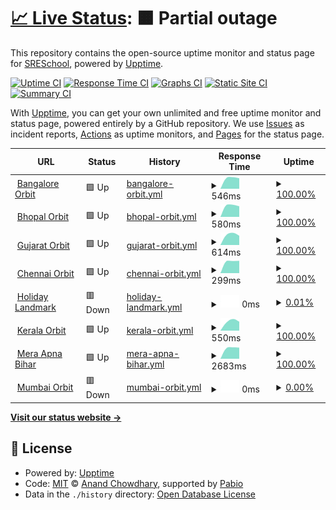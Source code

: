 # [📈 Live Status](https://SRESchool.github.io/All-HolidayLandmark-Websites-Uptime-Monitor): <!--live status--> **🟧 Partial outage**

This repository contains the open-source uptime monitor and status page for [SRESchool](https://SRESchool.github.io/All-HolidayLandmark-Websites-Uptime-Monitor), powered by [Upptime](https://github.com/upptime/upptime).

[![Uptime CI](https://github.com/SRESchool/All-HolidayLandmark-Websites-Uptime-Monitor/workflows/Uptime%20CI/badge.svg)](https://github.com/SRESchool/All-HolidayLandmark-Websites-Uptime-Monitor/actions?query=workflow%3A%22Uptime+CI%22)
[![Response Time CI](https://github.com/SRESchool/All-HolidayLandmark-Websites-Uptime-Monitor/workflows/Response%20Time%20CI/badge.svg)](https://github.com/SRESchool/All-HolidayLandmark-Websites-Uptime-Monitor/actions?query=workflow%3A%22Response+Time+CI%22)
[![Graphs CI](https://github.com/SRESchool/All-HolidayLandmark-Websites-Uptime-Monitor/workflows/Graphs%20CI/badge.svg)](https://github.com/SRESchool/All-HolidayLandmark-Websites-Uptime-Monitor/actions?query=workflow%3A%22Graphs+CI%22)
[![Static Site CI](https://github.com/SRESchool/All-HolidayLandmark-Websites-Uptime-Monitor/workflows/Static%20Site%20CI/badge.svg)](https://github.com/SRESchool/All-HolidayLandmark-Websites-Uptime-Monitor/actions?query=workflow%3A%22Static+Site+CI%22)
[![Summary CI](https://github.com/SRESchool/All-HolidayLandmark-Websites-Uptime-Monitor/workflows/Summary%20CI/badge.svg)](https://github.com/SRESchool/All-HolidayLandmark-Websites-Uptime-Monitor/actions?query=workflow%3A%22Summary+CI%22)

With [Upptime](https://upptime.js.org), you can get your own unlimited and free uptime monitor and status page, powered entirely by a GitHub repository. We use [Issues](https://github.com/SRESchool/All-HolidayLandmark-Websites-Uptime-Monitor/issues) as incident reports, [Actions](https://github.com/SRESchool/All-HolidayLandmark-Websites-Uptime-Monitor/actions) as uptime monitors, and [Pages](https://SRESchool.github.io/All-HolidayLandmark-Websites-Uptime-Monitor) for the status page.

<!--start: status pages-->
<!-- This summary is generated by Upptime (https://github.com/upptime/upptime) -->
<!-- Do not edit this manually, your changes will be overwritten -->
<!-- prettier-ignore -->
| URL | Status | History | Response Time | Uptime |
| --- | ------ | ------- | ------------- | ------ |
| <img alt="" src="https://icons.duckduckgo.com/ip3/bangaloreorbit.com.ico" height="13"> [Bangalore Orbit](https://bangaloreorbit.com) | 🟩 Up | [bangalore-orbit.yml](https://github.com/SRESchool/All-HolidayLandmark-Websites-Uptime-Monitor/commits/HEAD/history/bangalore-orbit.yml) | <details><summary><img alt="Response time graph" src="./graphs/bangalore-orbit/response-time-week.png" height="20"> 546ms</summary><br><a href="https://SRESchool.github.io/All-HolidayLandmark-Websites-Uptime-Monitor/history/bangalore-orbit"><img alt="Response time 546" src="https://img.shields.io/endpoint?url=https%3A%2F%2Fraw.githubusercontent.com%2FSRESchool%2FAll-HolidayLandmark-Websites-Uptime-Monitor%2FHEAD%2Fapi%2Fbangalore-orbit%2Fresponse-time.json"></a><br><a href="https://SRESchool.github.io/All-HolidayLandmark-Websites-Uptime-Monitor/history/bangalore-orbit"><img alt="24-hour response time 546" src="https://img.shields.io/endpoint?url=https%3A%2F%2Fraw.githubusercontent.com%2FSRESchool%2FAll-HolidayLandmark-Websites-Uptime-Monitor%2FHEAD%2Fapi%2Fbangalore-orbit%2Fresponse-time-day.json"></a><br><a href="https://SRESchool.github.io/All-HolidayLandmark-Websites-Uptime-Monitor/history/bangalore-orbit"><img alt="7-day response time 546" src="https://img.shields.io/endpoint?url=https%3A%2F%2Fraw.githubusercontent.com%2FSRESchool%2FAll-HolidayLandmark-Websites-Uptime-Monitor%2FHEAD%2Fapi%2Fbangalore-orbit%2Fresponse-time-week.json"></a><br><a href="https://SRESchool.github.io/All-HolidayLandmark-Websites-Uptime-Monitor/history/bangalore-orbit"><img alt="30-day response time 546" src="https://img.shields.io/endpoint?url=https%3A%2F%2Fraw.githubusercontent.com%2FSRESchool%2FAll-HolidayLandmark-Websites-Uptime-Monitor%2FHEAD%2Fapi%2Fbangalore-orbit%2Fresponse-time-month.json"></a><br><a href="https://SRESchool.github.io/All-HolidayLandmark-Websites-Uptime-Monitor/history/bangalore-orbit"><img alt="1-year response time 546" src="https://img.shields.io/endpoint?url=https%3A%2F%2Fraw.githubusercontent.com%2FSRESchool%2FAll-HolidayLandmark-Websites-Uptime-Monitor%2FHEAD%2Fapi%2Fbangalore-orbit%2Fresponse-time-year.json"></a></details> | <details><summary><a href="https://SRESchool.github.io/All-HolidayLandmark-Websites-Uptime-Monitor/history/bangalore-orbit">100.00%</a></summary><a href="https://SRESchool.github.io/All-HolidayLandmark-Websites-Uptime-Monitor/history/bangalore-orbit"><img alt="All-time uptime 100.00%" src="https://img.shields.io/endpoint?url=https%3A%2F%2Fraw.githubusercontent.com%2FSRESchool%2FAll-HolidayLandmark-Websites-Uptime-Monitor%2FHEAD%2Fapi%2Fbangalore-orbit%2Fuptime.json"></a><br><a href="https://SRESchool.github.io/All-HolidayLandmark-Websites-Uptime-Monitor/history/bangalore-orbit"><img alt="24-hour uptime 100.00%" src="https://img.shields.io/endpoint?url=https%3A%2F%2Fraw.githubusercontent.com%2FSRESchool%2FAll-HolidayLandmark-Websites-Uptime-Monitor%2FHEAD%2Fapi%2Fbangalore-orbit%2Fuptime-day.json"></a><br><a href="https://SRESchool.github.io/All-HolidayLandmark-Websites-Uptime-Monitor/history/bangalore-orbit"><img alt="7-day uptime 100.00%" src="https://img.shields.io/endpoint?url=https%3A%2F%2Fraw.githubusercontent.com%2FSRESchool%2FAll-HolidayLandmark-Websites-Uptime-Monitor%2FHEAD%2Fapi%2Fbangalore-orbit%2Fuptime-week.json"></a><br><a href="https://SRESchool.github.io/All-HolidayLandmark-Websites-Uptime-Monitor/history/bangalore-orbit"><img alt="30-day uptime 100.00%" src="https://img.shields.io/endpoint?url=https%3A%2F%2Fraw.githubusercontent.com%2FSRESchool%2FAll-HolidayLandmark-Websites-Uptime-Monitor%2FHEAD%2Fapi%2Fbangalore-orbit%2Fuptime-month.json"></a><br><a href="https://SRESchool.github.io/All-HolidayLandmark-Websites-Uptime-Monitor/history/bangalore-orbit"><img alt="1-year uptime 100.00%" src="https://img.shields.io/endpoint?url=https%3A%2F%2Fraw.githubusercontent.com%2FSRESchool%2FAll-HolidayLandmark-Websites-Uptime-Monitor%2FHEAD%2Fapi%2Fbangalore-orbit%2Fuptime-year.json"></a></details>
| <img alt="" src="https://icons.duckduckgo.com/ip3/bhopalorbit.com.ico" height="13"> [Bhopal Orbit](https://bhopalorbit.com) | 🟩 Up | [bhopal-orbit.yml](https://github.com/SRESchool/All-HolidayLandmark-Websites-Uptime-Monitor/commits/HEAD/history/bhopal-orbit.yml) | <details><summary><img alt="Response time graph" src="./graphs/bhopal-orbit/response-time-week.png" height="20"> 580ms</summary><br><a href="https://SRESchool.github.io/All-HolidayLandmark-Websites-Uptime-Monitor/history/bhopal-orbit"><img alt="Response time 580" src="https://img.shields.io/endpoint?url=https%3A%2F%2Fraw.githubusercontent.com%2FSRESchool%2FAll-HolidayLandmark-Websites-Uptime-Monitor%2FHEAD%2Fapi%2Fbhopal-orbit%2Fresponse-time.json"></a><br><a href="https://SRESchool.github.io/All-HolidayLandmark-Websites-Uptime-Monitor/history/bhopal-orbit"><img alt="24-hour response time 580" src="https://img.shields.io/endpoint?url=https%3A%2F%2Fraw.githubusercontent.com%2FSRESchool%2FAll-HolidayLandmark-Websites-Uptime-Monitor%2FHEAD%2Fapi%2Fbhopal-orbit%2Fresponse-time-day.json"></a><br><a href="https://SRESchool.github.io/All-HolidayLandmark-Websites-Uptime-Monitor/history/bhopal-orbit"><img alt="7-day response time 580" src="https://img.shields.io/endpoint?url=https%3A%2F%2Fraw.githubusercontent.com%2FSRESchool%2FAll-HolidayLandmark-Websites-Uptime-Monitor%2FHEAD%2Fapi%2Fbhopal-orbit%2Fresponse-time-week.json"></a><br><a href="https://SRESchool.github.io/All-HolidayLandmark-Websites-Uptime-Monitor/history/bhopal-orbit"><img alt="30-day response time 580" src="https://img.shields.io/endpoint?url=https%3A%2F%2Fraw.githubusercontent.com%2FSRESchool%2FAll-HolidayLandmark-Websites-Uptime-Monitor%2FHEAD%2Fapi%2Fbhopal-orbit%2Fresponse-time-month.json"></a><br><a href="https://SRESchool.github.io/All-HolidayLandmark-Websites-Uptime-Monitor/history/bhopal-orbit"><img alt="1-year response time 580" src="https://img.shields.io/endpoint?url=https%3A%2F%2Fraw.githubusercontent.com%2FSRESchool%2FAll-HolidayLandmark-Websites-Uptime-Monitor%2FHEAD%2Fapi%2Fbhopal-orbit%2Fresponse-time-year.json"></a></details> | <details><summary><a href="https://SRESchool.github.io/All-HolidayLandmark-Websites-Uptime-Monitor/history/bhopal-orbit">100.00%</a></summary><a href="https://SRESchool.github.io/All-HolidayLandmark-Websites-Uptime-Monitor/history/bhopal-orbit"><img alt="All-time uptime 100.00%" src="https://img.shields.io/endpoint?url=https%3A%2F%2Fraw.githubusercontent.com%2FSRESchool%2FAll-HolidayLandmark-Websites-Uptime-Monitor%2FHEAD%2Fapi%2Fbhopal-orbit%2Fuptime.json"></a><br><a href="https://SRESchool.github.io/All-HolidayLandmark-Websites-Uptime-Monitor/history/bhopal-orbit"><img alt="24-hour uptime 100.00%" src="https://img.shields.io/endpoint?url=https%3A%2F%2Fraw.githubusercontent.com%2FSRESchool%2FAll-HolidayLandmark-Websites-Uptime-Monitor%2FHEAD%2Fapi%2Fbhopal-orbit%2Fuptime-day.json"></a><br><a href="https://SRESchool.github.io/All-HolidayLandmark-Websites-Uptime-Monitor/history/bhopal-orbit"><img alt="7-day uptime 100.00%" src="https://img.shields.io/endpoint?url=https%3A%2F%2Fraw.githubusercontent.com%2FSRESchool%2FAll-HolidayLandmark-Websites-Uptime-Monitor%2FHEAD%2Fapi%2Fbhopal-orbit%2Fuptime-week.json"></a><br><a href="https://SRESchool.github.io/All-HolidayLandmark-Websites-Uptime-Monitor/history/bhopal-orbit"><img alt="30-day uptime 100.00%" src="https://img.shields.io/endpoint?url=https%3A%2F%2Fraw.githubusercontent.com%2FSRESchool%2FAll-HolidayLandmark-Websites-Uptime-Monitor%2FHEAD%2Fapi%2Fbhopal-orbit%2Fuptime-month.json"></a><br><a href="https://SRESchool.github.io/All-HolidayLandmark-Websites-Uptime-Monitor/history/bhopal-orbit"><img alt="1-year uptime 100.00%" src="https://img.shields.io/endpoint?url=https%3A%2F%2Fraw.githubusercontent.com%2FSRESchool%2FAll-HolidayLandmark-Websites-Uptime-Monitor%2FHEAD%2Fapi%2Fbhopal-orbit%2Fuptime-year.json"></a></details>
| <img alt="" src="https://icons.duckduckgo.com/ip3/gujaratorbit.com.ico" height="13"> [Gujarat Orbit](https://gujaratorbit.com) | 🟩 Up | [gujarat-orbit.yml](https://github.com/SRESchool/All-HolidayLandmark-Websites-Uptime-Monitor/commits/HEAD/history/gujarat-orbit.yml) | <details><summary><img alt="Response time graph" src="./graphs/gujarat-orbit/response-time-week.png" height="20"> 614ms</summary><br><a href="https://SRESchool.github.io/All-HolidayLandmark-Websites-Uptime-Monitor/history/gujarat-orbit"><img alt="Response time 614" src="https://img.shields.io/endpoint?url=https%3A%2F%2Fraw.githubusercontent.com%2FSRESchool%2FAll-HolidayLandmark-Websites-Uptime-Monitor%2FHEAD%2Fapi%2Fgujarat-orbit%2Fresponse-time.json"></a><br><a href="https://SRESchool.github.io/All-HolidayLandmark-Websites-Uptime-Monitor/history/gujarat-orbit"><img alt="24-hour response time 614" src="https://img.shields.io/endpoint?url=https%3A%2F%2Fraw.githubusercontent.com%2FSRESchool%2FAll-HolidayLandmark-Websites-Uptime-Monitor%2FHEAD%2Fapi%2Fgujarat-orbit%2Fresponse-time-day.json"></a><br><a href="https://SRESchool.github.io/All-HolidayLandmark-Websites-Uptime-Monitor/history/gujarat-orbit"><img alt="7-day response time 614" src="https://img.shields.io/endpoint?url=https%3A%2F%2Fraw.githubusercontent.com%2FSRESchool%2FAll-HolidayLandmark-Websites-Uptime-Monitor%2FHEAD%2Fapi%2Fgujarat-orbit%2Fresponse-time-week.json"></a><br><a href="https://SRESchool.github.io/All-HolidayLandmark-Websites-Uptime-Monitor/history/gujarat-orbit"><img alt="30-day response time 614" src="https://img.shields.io/endpoint?url=https%3A%2F%2Fraw.githubusercontent.com%2FSRESchool%2FAll-HolidayLandmark-Websites-Uptime-Monitor%2FHEAD%2Fapi%2Fgujarat-orbit%2Fresponse-time-month.json"></a><br><a href="https://SRESchool.github.io/All-HolidayLandmark-Websites-Uptime-Monitor/history/gujarat-orbit"><img alt="1-year response time 614" src="https://img.shields.io/endpoint?url=https%3A%2F%2Fraw.githubusercontent.com%2FSRESchool%2FAll-HolidayLandmark-Websites-Uptime-Monitor%2FHEAD%2Fapi%2Fgujarat-orbit%2Fresponse-time-year.json"></a></details> | <details><summary><a href="https://SRESchool.github.io/All-HolidayLandmark-Websites-Uptime-Monitor/history/gujarat-orbit">100.00%</a></summary><a href="https://SRESchool.github.io/All-HolidayLandmark-Websites-Uptime-Monitor/history/gujarat-orbit"><img alt="All-time uptime 100.00%" src="https://img.shields.io/endpoint?url=https%3A%2F%2Fraw.githubusercontent.com%2FSRESchool%2FAll-HolidayLandmark-Websites-Uptime-Monitor%2FHEAD%2Fapi%2Fgujarat-orbit%2Fuptime.json"></a><br><a href="https://SRESchool.github.io/All-HolidayLandmark-Websites-Uptime-Monitor/history/gujarat-orbit"><img alt="24-hour uptime 100.00%" src="https://img.shields.io/endpoint?url=https%3A%2F%2Fraw.githubusercontent.com%2FSRESchool%2FAll-HolidayLandmark-Websites-Uptime-Monitor%2FHEAD%2Fapi%2Fgujarat-orbit%2Fuptime-day.json"></a><br><a href="https://SRESchool.github.io/All-HolidayLandmark-Websites-Uptime-Monitor/history/gujarat-orbit"><img alt="7-day uptime 100.00%" src="https://img.shields.io/endpoint?url=https%3A%2F%2Fraw.githubusercontent.com%2FSRESchool%2FAll-HolidayLandmark-Websites-Uptime-Monitor%2FHEAD%2Fapi%2Fgujarat-orbit%2Fuptime-week.json"></a><br><a href="https://SRESchool.github.io/All-HolidayLandmark-Websites-Uptime-Monitor/history/gujarat-orbit"><img alt="30-day uptime 100.00%" src="https://img.shields.io/endpoint?url=https%3A%2F%2Fraw.githubusercontent.com%2FSRESchool%2FAll-HolidayLandmark-Websites-Uptime-Monitor%2FHEAD%2Fapi%2Fgujarat-orbit%2Fuptime-month.json"></a><br><a href="https://SRESchool.github.io/All-HolidayLandmark-Websites-Uptime-Monitor/history/gujarat-orbit"><img alt="1-year uptime 100.00%" src="https://img.shields.io/endpoint?url=https%3A%2F%2Fraw.githubusercontent.com%2FSRESchool%2FAll-HolidayLandmark-Websites-Uptime-Monitor%2FHEAD%2Fapi%2Fgujarat-orbit%2Fuptime-year.json"></a></details>
| <img alt="" src="https://icons.duckduckgo.com/ip3/chennaiorbit.com.ico" height="13"> [Chennai Orbit](https://chennaiorbit.com) | 🟩 Up | [chennai-orbit.yml](https://github.com/SRESchool/All-HolidayLandmark-Websites-Uptime-Monitor/commits/HEAD/history/chennai-orbit.yml) | <details><summary><img alt="Response time graph" src="./graphs/chennai-orbit/response-time-week.png" height="20"> 299ms</summary><br><a href="https://SRESchool.github.io/All-HolidayLandmark-Websites-Uptime-Monitor/history/chennai-orbit"><img alt="Response time 299" src="https://img.shields.io/endpoint?url=https%3A%2F%2Fraw.githubusercontent.com%2FSRESchool%2FAll-HolidayLandmark-Websites-Uptime-Monitor%2FHEAD%2Fapi%2Fchennai-orbit%2Fresponse-time.json"></a><br><a href="https://SRESchool.github.io/All-HolidayLandmark-Websites-Uptime-Monitor/history/chennai-orbit"><img alt="24-hour response time 299" src="https://img.shields.io/endpoint?url=https%3A%2F%2Fraw.githubusercontent.com%2FSRESchool%2FAll-HolidayLandmark-Websites-Uptime-Monitor%2FHEAD%2Fapi%2Fchennai-orbit%2Fresponse-time-day.json"></a><br><a href="https://SRESchool.github.io/All-HolidayLandmark-Websites-Uptime-Monitor/history/chennai-orbit"><img alt="7-day response time 299" src="https://img.shields.io/endpoint?url=https%3A%2F%2Fraw.githubusercontent.com%2FSRESchool%2FAll-HolidayLandmark-Websites-Uptime-Monitor%2FHEAD%2Fapi%2Fchennai-orbit%2Fresponse-time-week.json"></a><br><a href="https://SRESchool.github.io/All-HolidayLandmark-Websites-Uptime-Monitor/history/chennai-orbit"><img alt="30-day response time 299" src="https://img.shields.io/endpoint?url=https%3A%2F%2Fraw.githubusercontent.com%2FSRESchool%2FAll-HolidayLandmark-Websites-Uptime-Monitor%2FHEAD%2Fapi%2Fchennai-orbit%2Fresponse-time-month.json"></a><br><a href="https://SRESchool.github.io/All-HolidayLandmark-Websites-Uptime-Monitor/history/chennai-orbit"><img alt="1-year response time 299" src="https://img.shields.io/endpoint?url=https%3A%2F%2Fraw.githubusercontent.com%2FSRESchool%2FAll-HolidayLandmark-Websites-Uptime-Monitor%2FHEAD%2Fapi%2Fchennai-orbit%2Fresponse-time-year.json"></a></details> | <details><summary><a href="https://SRESchool.github.io/All-HolidayLandmark-Websites-Uptime-Monitor/history/chennai-orbit">100.00%</a></summary><a href="https://SRESchool.github.io/All-HolidayLandmark-Websites-Uptime-Monitor/history/chennai-orbit"><img alt="All-time uptime 100.00%" src="https://img.shields.io/endpoint?url=https%3A%2F%2Fraw.githubusercontent.com%2FSRESchool%2FAll-HolidayLandmark-Websites-Uptime-Monitor%2FHEAD%2Fapi%2Fchennai-orbit%2Fuptime.json"></a><br><a href="https://SRESchool.github.io/All-HolidayLandmark-Websites-Uptime-Monitor/history/chennai-orbit"><img alt="24-hour uptime 100.00%" src="https://img.shields.io/endpoint?url=https%3A%2F%2Fraw.githubusercontent.com%2FSRESchool%2FAll-HolidayLandmark-Websites-Uptime-Monitor%2FHEAD%2Fapi%2Fchennai-orbit%2Fuptime-day.json"></a><br><a href="https://SRESchool.github.io/All-HolidayLandmark-Websites-Uptime-Monitor/history/chennai-orbit"><img alt="7-day uptime 100.00%" src="https://img.shields.io/endpoint?url=https%3A%2F%2Fraw.githubusercontent.com%2FSRESchool%2FAll-HolidayLandmark-Websites-Uptime-Monitor%2FHEAD%2Fapi%2Fchennai-orbit%2Fuptime-week.json"></a><br><a href="https://SRESchool.github.io/All-HolidayLandmark-Websites-Uptime-Monitor/history/chennai-orbit"><img alt="30-day uptime 100.00%" src="https://img.shields.io/endpoint?url=https%3A%2F%2Fraw.githubusercontent.com%2FSRESchool%2FAll-HolidayLandmark-Websites-Uptime-Monitor%2FHEAD%2Fapi%2Fchennai-orbit%2Fuptime-month.json"></a><br><a href="https://SRESchool.github.io/All-HolidayLandmark-Websites-Uptime-Monitor/history/chennai-orbit"><img alt="1-year uptime 100.00%" src="https://img.shields.io/endpoint?url=https%3A%2F%2Fraw.githubusercontent.com%2FSRESchool%2FAll-HolidayLandmark-Websites-Uptime-Monitor%2FHEAD%2Fapi%2Fchennai-orbit%2Fuptime-year.json"></a></details>
| <img alt="" src="https://icons.duckduckgo.com/ip3/holidaylandmark.com.ico" height="13"> [Holiday Landmark](https://holidaylandmark.com) | 🟥 Down | [holiday-landmark.yml](https://github.com/SRESchool/All-HolidayLandmark-Websites-Uptime-Monitor/commits/HEAD/history/holiday-landmark.yml) | <details><summary><img alt="Response time graph" src="./graphs/holiday-landmark/response-time-week.png" height="20"> 0ms</summary><br><a href="https://SRESchool.github.io/All-HolidayLandmark-Websites-Uptime-Monitor/history/holiday-landmark"><img alt="Response time 0" src="https://img.shields.io/endpoint?url=https%3A%2F%2Fraw.githubusercontent.com%2FSRESchool%2FAll-HolidayLandmark-Websites-Uptime-Monitor%2FHEAD%2Fapi%2Fholiday-landmark%2Fresponse-time.json"></a><br><a href="https://SRESchool.github.io/All-HolidayLandmark-Websites-Uptime-Monitor/history/holiday-landmark"><img alt="24-hour response time 0" src="https://img.shields.io/endpoint?url=https%3A%2F%2Fraw.githubusercontent.com%2FSRESchool%2FAll-HolidayLandmark-Websites-Uptime-Monitor%2FHEAD%2Fapi%2Fholiday-landmark%2Fresponse-time-day.json"></a><br><a href="https://SRESchool.github.io/All-HolidayLandmark-Websites-Uptime-Monitor/history/holiday-landmark"><img alt="7-day response time 0" src="https://img.shields.io/endpoint?url=https%3A%2F%2Fraw.githubusercontent.com%2FSRESchool%2FAll-HolidayLandmark-Websites-Uptime-Monitor%2FHEAD%2Fapi%2Fholiday-landmark%2Fresponse-time-week.json"></a><br><a href="https://SRESchool.github.io/All-HolidayLandmark-Websites-Uptime-Monitor/history/holiday-landmark"><img alt="30-day response time 0" src="https://img.shields.io/endpoint?url=https%3A%2F%2Fraw.githubusercontent.com%2FSRESchool%2FAll-HolidayLandmark-Websites-Uptime-Monitor%2FHEAD%2Fapi%2Fholiday-landmark%2Fresponse-time-month.json"></a><br><a href="https://SRESchool.github.io/All-HolidayLandmark-Websites-Uptime-Monitor/history/holiday-landmark"><img alt="1-year response time 0" src="https://img.shields.io/endpoint?url=https%3A%2F%2Fraw.githubusercontent.com%2FSRESchool%2FAll-HolidayLandmark-Websites-Uptime-Monitor%2FHEAD%2Fapi%2Fholiday-landmark%2Fresponse-time-year.json"></a></details> | <details><summary><a href="https://SRESchool.github.io/All-HolidayLandmark-Websites-Uptime-Monitor/history/holiday-landmark">0.01%</a></summary><a href="https://SRESchool.github.io/All-HolidayLandmark-Websites-Uptime-Monitor/history/holiday-landmark"><img alt="All-time uptime 0.01%" src="https://img.shields.io/endpoint?url=https%3A%2F%2Fraw.githubusercontent.com%2FSRESchool%2FAll-HolidayLandmark-Websites-Uptime-Monitor%2FHEAD%2Fapi%2Fholiday-landmark%2Fuptime.json"></a><br><a href="https://SRESchool.github.io/All-HolidayLandmark-Websites-Uptime-Monitor/history/holiday-landmark"><img alt="24-hour uptime 0.01%" src="https://img.shields.io/endpoint?url=https%3A%2F%2Fraw.githubusercontent.com%2FSRESchool%2FAll-HolidayLandmark-Websites-Uptime-Monitor%2FHEAD%2Fapi%2Fholiday-landmark%2Fuptime-day.json"></a><br><a href="https://SRESchool.github.io/All-HolidayLandmark-Websites-Uptime-Monitor/history/holiday-landmark"><img alt="7-day uptime 0.01%" src="https://img.shields.io/endpoint?url=https%3A%2F%2Fraw.githubusercontent.com%2FSRESchool%2FAll-HolidayLandmark-Websites-Uptime-Monitor%2FHEAD%2Fapi%2Fholiday-landmark%2Fuptime-week.json"></a><br><a href="https://SRESchool.github.io/All-HolidayLandmark-Websites-Uptime-Monitor/history/holiday-landmark"><img alt="30-day uptime 0.01%" src="https://img.shields.io/endpoint?url=https%3A%2F%2Fraw.githubusercontent.com%2FSRESchool%2FAll-HolidayLandmark-Websites-Uptime-Monitor%2FHEAD%2Fapi%2Fholiday-landmark%2Fuptime-month.json"></a><br><a href="https://SRESchool.github.io/All-HolidayLandmark-Websites-Uptime-Monitor/history/holiday-landmark"><img alt="1-year uptime 0.01%" src="https://img.shields.io/endpoint?url=https%3A%2F%2Fraw.githubusercontent.com%2FSRESchool%2FAll-HolidayLandmark-Websites-Uptime-Monitor%2FHEAD%2Fapi%2Fholiday-landmark%2Fuptime-year.json"></a></details>
| <img alt="" src="https://icons.duckduckgo.com/ip3/keralaorbit.in.ico" height="13"> [Kerala Orbit](https://keralaorbit.in) | 🟩 Up | [kerala-orbit.yml](https://github.com/SRESchool/All-HolidayLandmark-Websites-Uptime-Monitor/commits/HEAD/history/kerala-orbit.yml) | <details><summary><img alt="Response time graph" src="./graphs/kerala-orbit/response-time-week.png" height="20"> 550ms</summary><br><a href="https://SRESchool.github.io/All-HolidayLandmark-Websites-Uptime-Monitor/history/kerala-orbit"><img alt="Response time 550" src="https://img.shields.io/endpoint?url=https%3A%2F%2Fraw.githubusercontent.com%2FSRESchool%2FAll-HolidayLandmark-Websites-Uptime-Monitor%2FHEAD%2Fapi%2Fkerala-orbit%2Fresponse-time.json"></a><br><a href="https://SRESchool.github.io/All-HolidayLandmark-Websites-Uptime-Monitor/history/kerala-orbit"><img alt="24-hour response time 550" src="https://img.shields.io/endpoint?url=https%3A%2F%2Fraw.githubusercontent.com%2FSRESchool%2FAll-HolidayLandmark-Websites-Uptime-Monitor%2FHEAD%2Fapi%2Fkerala-orbit%2Fresponse-time-day.json"></a><br><a href="https://SRESchool.github.io/All-HolidayLandmark-Websites-Uptime-Monitor/history/kerala-orbit"><img alt="7-day response time 550" src="https://img.shields.io/endpoint?url=https%3A%2F%2Fraw.githubusercontent.com%2FSRESchool%2FAll-HolidayLandmark-Websites-Uptime-Monitor%2FHEAD%2Fapi%2Fkerala-orbit%2Fresponse-time-week.json"></a><br><a href="https://SRESchool.github.io/All-HolidayLandmark-Websites-Uptime-Monitor/history/kerala-orbit"><img alt="30-day response time 550" src="https://img.shields.io/endpoint?url=https%3A%2F%2Fraw.githubusercontent.com%2FSRESchool%2FAll-HolidayLandmark-Websites-Uptime-Monitor%2FHEAD%2Fapi%2Fkerala-orbit%2Fresponse-time-month.json"></a><br><a href="https://SRESchool.github.io/All-HolidayLandmark-Websites-Uptime-Monitor/history/kerala-orbit"><img alt="1-year response time 550" src="https://img.shields.io/endpoint?url=https%3A%2F%2Fraw.githubusercontent.com%2FSRESchool%2FAll-HolidayLandmark-Websites-Uptime-Monitor%2FHEAD%2Fapi%2Fkerala-orbit%2Fresponse-time-year.json"></a></details> | <details><summary><a href="https://SRESchool.github.io/All-HolidayLandmark-Websites-Uptime-Monitor/history/kerala-orbit">100.00%</a></summary><a href="https://SRESchool.github.io/All-HolidayLandmark-Websites-Uptime-Monitor/history/kerala-orbit"><img alt="All-time uptime 100.00%" src="https://img.shields.io/endpoint?url=https%3A%2F%2Fraw.githubusercontent.com%2FSRESchool%2FAll-HolidayLandmark-Websites-Uptime-Monitor%2FHEAD%2Fapi%2Fkerala-orbit%2Fuptime.json"></a><br><a href="https://SRESchool.github.io/All-HolidayLandmark-Websites-Uptime-Monitor/history/kerala-orbit"><img alt="24-hour uptime 100.00%" src="https://img.shields.io/endpoint?url=https%3A%2F%2Fraw.githubusercontent.com%2FSRESchool%2FAll-HolidayLandmark-Websites-Uptime-Monitor%2FHEAD%2Fapi%2Fkerala-orbit%2Fuptime-day.json"></a><br><a href="https://SRESchool.github.io/All-HolidayLandmark-Websites-Uptime-Monitor/history/kerala-orbit"><img alt="7-day uptime 100.00%" src="https://img.shields.io/endpoint?url=https%3A%2F%2Fraw.githubusercontent.com%2FSRESchool%2FAll-HolidayLandmark-Websites-Uptime-Monitor%2FHEAD%2Fapi%2Fkerala-orbit%2Fuptime-week.json"></a><br><a href="https://SRESchool.github.io/All-HolidayLandmark-Websites-Uptime-Monitor/history/kerala-orbit"><img alt="30-day uptime 100.00%" src="https://img.shields.io/endpoint?url=https%3A%2F%2Fraw.githubusercontent.com%2FSRESchool%2FAll-HolidayLandmark-Websites-Uptime-Monitor%2FHEAD%2Fapi%2Fkerala-orbit%2Fuptime-month.json"></a><br><a href="https://SRESchool.github.io/All-HolidayLandmark-Websites-Uptime-Monitor/history/kerala-orbit"><img alt="1-year uptime 100.00%" src="https://img.shields.io/endpoint?url=https%3A%2F%2Fraw.githubusercontent.com%2FSRESchool%2FAll-HolidayLandmark-Websites-Uptime-Monitor%2FHEAD%2Fapi%2Fkerala-orbit%2Fuptime-year.json"></a></details>
| <img alt="" src="https://icons.duckduckgo.com/ip3/meraapnabihar.com.ico" height="13"> [Mera Apna Bihar](https://meraapnabihar.com) | 🟩 Up | [mera-apna-bihar.yml](https://github.com/SRESchool/All-HolidayLandmark-Websites-Uptime-Monitor/commits/HEAD/history/mera-apna-bihar.yml) | <details><summary><img alt="Response time graph" src="./graphs/mera-apna-bihar/response-time-week.png" height="20"> 2683ms</summary><br><a href="https://SRESchool.github.io/All-HolidayLandmark-Websites-Uptime-Monitor/history/mera-apna-bihar"><img alt="Response time 2683" src="https://img.shields.io/endpoint?url=https%3A%2F%2Fraw.githubusercontent.com%2FSRESchool%2FAll-HolidayLandmark-Websites-Uptime-Monitor%2FHEAD%2Fapi%2Fmera-apna-bihar%2Fresponse-time.json"></a><br><a href="https://SRESchool.github.io/All-HolidayLandmark-Websites-Uptime-Monitor/history/mera-apna-bihar"><img alt="24-hour response time 2683" src="https://img.shields.io/endpoint?url=https%3A%2F%2Fraw.githubusercontent.com%2FSRESchool%2FAll-HolidayLandmark-Websites-Uptime-Monitor%2FHEAD%2Fapi%2Fmera-apna-bihar%2Fresponse-time-day.json"></a><br><a href="https://SRESchool.github.io/All-HolidayLandmark-Websites-Uptime-Monitor/history/mera-apna-bihar"><img alt="7-day response time 2683" src="https://img.shields.io/endpoint?url=https%3A%2F%2Fraw.githubusercontent.com%2FSRESchool%2FAll-HolidayLandmark-Websites-Uptime-Monitor%2FHEAD%2Fapi%2Fmera-apna-bihar%2Fresponse-time-week.json"></a><br><a href="https://SRESchool.github.io/All-HolidayLandmark-Websites-Uptime-Monitor/history/mera-apna-bihar"><img alt="30-day response time 2683" src="https://img.shields.io/endpoint?url=https%3A%2F%2Fraw.githubusercontent.com%2FSRESchool%2FAll-HolidayLandmark-Websites-Uptime-Monitor%2FHEAD%2Fapi%2Fmera-apna-bihar%2Fresponse-time-month.json"></a><br><a href="https://SRESchool.github.io/All-HolidayLandmark-Websites-Uptime-Monitor/history/mera-apna-bihar"><img alt="1-year response time 2683" src="https://img.shields.io/endpoint?url=https%3A%2F%2Fraw.githubusercontent.com%2FSRESchool%2FAll-HolidayLandmark-Websites-Uptime-Monitor%2FHEAD%2Fapi%2Fmera-apna-bihar%2Fresponse-time-year.json"></a></details> | <details><summary><a href="https://SRESchool.github.io/All-HolidayLandmark-Websites-Uptime-Monitor/history/mera-apna-bihar">100.00%</a></summary><a href="https://SRESchool.github.io/All-HolidayLandmark-Websites-Uptime-Monitor/history/mera-apna-bihar"><img alt="All-time uptime 100.00%" src="https://img.shields.io/endpoint?url=https%3A%2F%2Fraw.githubusercontent.com%2FSRESchool%2FAll-HolidayLandmark-Websites-Uptime-Monitor%2FHEAD%2Fapi%2Fmera-apna-bihar%2Fuptime.json"></a><br><a href="https://SRESchool.github.io/All-HolidayLandmark-Websites-Uptime-Monitor/history/mera-apna-bihar"><img alt="24-hour uptime 100.00%" src="https://img.shields.io/endpoint?url=https%3A%2F%2Fraw.githubusercontent.com%2FSRESchool%2FAll-HolidayLandmark-Websites-Uptime-Monitor%2FHEAD%2Fapi%2Fmera-apna-bihar%2Fuptime-day.json"></a><br><a href="https://SRESchool.github.io/All-HolidayLandmark-Websites-Uptime-Monitor/history/mera-apna-bihar"><img alt="7-day uptime 100.00%" src="https://img.shields.io/endpoint?url=https%3A%2F%2Fraw.githubusercontent.com%2FSRESchool%2FAll-HolidayLandmark-Websites-Uptime-Monitor%2FHEAD%2Fapi%2Fmera-apna-bihar%2Fuptime-week.json"></a><br><a href="https://SRESchool.github.io/All-HolidayLandmark-Websites-Uptime-Monitor/history/mera-apna-bihar"><img alt="30-day uptime 100.00%" src="https://img.shields.io/endpoint?url=https%3A%2F%2Fraw.githubusercontent.com%2FSRESchool%2FAll-HolidayLandmark-Websites-Uptime-Monitor%2FHEAD%2Fapi%2Fmera-apna-bihar%2Fuptime-month.json"></a><br><a href="https://SRESchool.github.io/All-HolidayLandmark-Websites-Uptime-Monitor/history/mera-apna-bihar"><img alt="1-year uptime 100.00%" src="https://img.shields.io/endpoint?url=https%3A%2F%2Fraw.githubusercontent.com%2FSRESchool%2FAll-HolidayLandmark-Websites-Uptime-Monitor%2FHEAD%2Fapi%2Fmera-apna-bihar%2Fuptime-year.json"></a></details>
| <img alt="" src="https://icons.duckduckgo.com/ip3/mumbaiorbit.in.ico" height="13"> [Mumbai Orbit](https://mumbaiorbit.in) | 🟥 Down | [mumbai-orbit.yml](https://github.com/SRESchool/All-HolidayLandmark-Websites-Uptime-Monitor/commits/HEAD/history/mumbai-orbit.yml) | <details><summary><img alt="Response time graph" src="./graphs/mumbai-orbit/response-time-week.png" height="20"> 0ms</summary><br><a href="https://SRESchool.github.io/All-HolidayLandmark-Websites-Uptime-Monitor/history/mumbai-orbit"><img alt="Response time 0" src="https://img.shields.io/endpoint?url=https%3A%2F%2Fraw.githubusercontent.com%2FSRESchool%2FAll-HolidayLandmark-Websites-Uptime-Monitor%2FHEAD%2Fapi%2Fmumbai-orbit%2Fresponse-time.json"></a><br><a href="https://SRESchool.github.io/All-HolidayLandmark-Websites-Uptime-Monitor/history/mumbai-orbit"><img alt="24-hour response time 0" src="https://img.shields.io/endpoint?url=https%3A%2F%2Fraw.githubusercontent.com%2FSRESchool%2FAll-HolidayLandmark-Websites-Uptime-Monitor%2FHEAD%2Fapi%2Fmumbai-orbit%2Fresponse-time-day.json"></a><br><a href="https://SRESchool.github.io/All-HolidayLandmark-Websites-Uptime-Monitor/history/mumbai-orbit"><img alt="7-day response time 0" src="https://img.shields.io/endpoint?url=https%3A%2F%2Fraw.githubusercontent.com%2FSRESchool%2FAll-HolidayLandmark-Websites-Uptime-Monitor%2FHEAD%2Fapi%2Fmumbai-orbit%2Fresponse-time-week.json"></a><br><a href="https://SRESchool.github.io/All-HolidayLandmark-Websites-Uptime-Monitor/history/mumbai-orbit"><img alt="30-day response time 0" src="https://img.shields.io/endpoint?url=https%3A%2F%2Fraw.githubusercontent.com%2FSRESchool%2FAll-HolidayLandmark-Websites-Uptime-Monitor%2FHEAD%2Fapi%2Fmumbai-orbit%2Fresponse-time-month.json"></a><br><a href="https://SRESchool.github.io/All-HolidayLandmark-Websites-Uptime-Monitor/history/mumbai-orbit"><img alt="1-year response time 0" src="https://img.shields.io/endpoint?url=https%3A%2F%2Fraw.githubusercontent.com%2FSRESchool%2FAll-HolidayLandmark-Websites-Uptime-Monitor%2FHEAD%2Fapi%2Fmumbai-orbit%2Fresponse-time-year.json"></a></details> | <details><summary><a href="https://SRESchool.github.io/All-HolidayLandmark-Websites-Uptime-Monitor/history/mumbai-orbit">0.00%</a></summary><a href="https://SRESchool.github.io/All-HolidayLandmark-Websites-Uptime-Monitor/history/mumbai-orbit"><img alt="All-time uptime 0.00%" src="https://img.shields.io/endpoint?url=https%3A%2F%2Fraw.githubusercontent.com%2FSRESchool%2FAll-HolidayLandmark-Websites-Uptime-Monitor%2FHEAD%2Fapi%2Fmumbai-orbit%2Fuptime.json"></a><br><a href="https://SRESchool.github.io/All-HolidayLandmark-Websites-Uptime-Monitor/history/mumbai-orbit"><img alt="24-hour uptime 0.00%" src="https://img.shields.io/endpoint?url=https%3A%2F%2Fraw.githubusercontent.com%2FSRESchool%2FAll-HolidayLandmark-Websites-Uptime-Monitor%2FHEAD%2Fapi%2Fmumbai-orbit%2Fuptime-day.json"></a><br><a href="https://SRESchool.github.io/All-HolidayLandmark-Websites-Uptime-Monitor/history/mumbai-orbit"><img alt="7-day uptime 0.00%" src="https://img.shields.io/endpoint?url=https%3A%2F%2Fraw.githubusercontent.com%2FSRESchool%2FAll-HolidayLandmark-Websites-Uptime-Monitor%2FHEAD%2Fapi%2Fmumbai-orbit%2Fuptime-week.json"></a><br><a href="https://SRESchool.github.io/All-HolidayLandmark-Websites-Uptime-Monitor/history/mumbai-orbit"><img alt="30-day uptime 0.00%" src="https://img.shields.io/endpoint?url=https%3A%2F%2Fraw.githubusercontent.com%2FSRESchool%2FAll-HolidayLandmark-Websites-Uptime-Monitor%2FHEAD%2Fapi%2Fmumbai-orbit%2Fuptime-month.json"></a><br><a href="https://SRESchool.github.io/All-HolidayLandmark-Websites-Uptime-Monitor/history/mumbai-orbit"><img alt="1-year uptime 0.00%" src="https://img.shields.io/endpoint?url=https%3A%2F%2Fraw.githubusercontent.com%2FSRESchool%2FAll-HolidayLandmark-Websites-Uptime-Monitor%2FHEAD%2Fapi%2Fmumbai-orbit%2Fuptime-year.json"></a></details>

<!--end: status pages-->

[**Visit our status website →**](https://SRESchool.github.io/All-HolidayLandmark-Websites-Uptime-Monitor)

## 📄 License

- Powered by: [Upptime](https://github.com/upptime/upptime)
- Code: [MIT](./LICENSE) © [Anand Chowdhary](https://anandchowdhary.com), supported by [Pabio](https://pabio.com)
- Data in the `./history` directory: [Open Database License](https://opendatacommons.org/licenses/odbl/1-0/)
